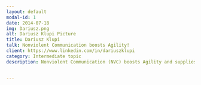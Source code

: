 ```yaml
---
layout: default
modal-id: 1
date: 2014-07-18
img: Dariusz.png
alt: Dariusz Klupi Picture
title: Dariusz Klupi
talk: Nonviolent Communication boosts Agility!
client: https://www.linkedin.com/in/dariuszklupi
category: Intermediate topic
description: Nonviolent Communication (NVC) boosts Agility and supplies Scrum Masters with skill to unlock full potential of an Agile team. It can be used to surface and transform conflicts (also hidden), improve low motivation and participation, conduct difficult conversations in a constructive ways. It deepens Retrospectives  by introducing emotional insights on individual and collective levels, and it brings perspective of universal values (motivators) and needs.


---
```

